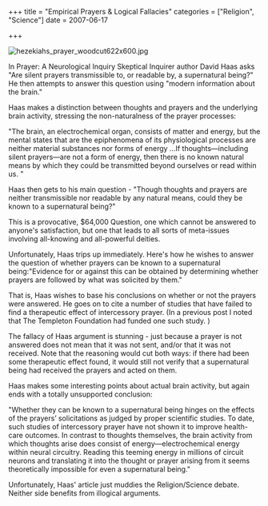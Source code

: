 +++
title = "Empirical Prayers & Logical Fallacies"
categories = ["Religion", "Science"]
date = 2007-06-17


+++


<img alt="hezekiahs_prayer_woodcut622x600.jpg" src="https://www.fractalog.com/jpg/hezekiahs_prayer_woodcut622x600.jpg" />

In Prayer: A Neurological Inquiry Skeptical Inquirer author David Haas asks &quot;Are silent prayers transmissible to, or readable by, a supernatural being?&quot; He then attempts to answer this question using &quot;modern information about the brain.&quot;
   
Haas makes a distinction between thoughts and prayers and the underlying brain activity, stressing the non-naturalness of the prayer processes:
   
&quot;The brain, an electrochemical organ, consists of matter and energy, but the mental states that are the epiphenomena of its physiological processes are neither material substances nor forms of energy ...If thoughts&mdash;including silent prayers&mdash;are not a form of energy, then there is no known natural means by which they could be transmitted beyond ourselves or read within us. &quot;
   
Haas then gets to his main question - &quot;Though thoughts and prayers are neither transmissible nor readable by any natural means, could they be known to a supernatural being?&quot;
   
This is a provocative, $64,000 Question, one which cannot be answered to anyone's satisfaction, but one that leads to all sorts of meta-issues involving all-knowing and all-powerful deities.
   
Unfortunately, Haas trips up immediately. Here's how he wishes to answer the question of whether prayers can be known to a supernatural being:&quot;Evidence for or against this can be obtained by determining whether prayers are followed by what was solicited by them.&quot;
   
That is, Haas wishes to base his conclusions on whether or not the prayers were answered. He goes on to cite a number of studies that have failed to find a therapeutic effect of intercessory prayer. (In a previous post I noted that The Templeton Foundation had funded one such study. )
   
The fallacy of Haas argument is stunning - just because a prayer is not answered does not mean that it was not sent, and/or that it was not received. Note that the reasoning would cut both ways: if there had been some therapeutic effect found, it would still not verify that a supernatural being had received the prayers and acted on them.
   
Haas makes some interesting points about actual brain activity, but again ends with a totally unsupported conclusion:
   
&quot;Whether they can be known to a supernatural being hinges on the effects of the prayers&rsquo; solicitations as judged by proper scientific studies. To date, such studies of intercessory prayer have not shown it to improve health-care outcomes. In contrast to thoughts themselves, the brain activity from which thoughts arise does consist of energy&mdash;electrochemical energy within neural circuitry. Reading this teeming energy in millions of circuit neurons and translating it into the thought or prayer arising from it seems theoretically impossible for even a supernatural being.&quot;
   
Unfortunately, Haas' article just muddies the Religion/Science debate. Neither side benefits from illogical arguments.
